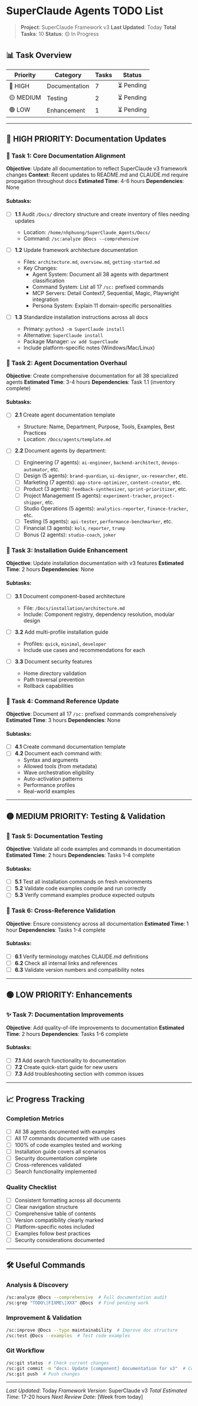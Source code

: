 # SuperClaude Agents TODO List

> **Project**: SuperClaude Framework v3
> **Last Updated**: Today
> **Total Tasks**: 10
> **Status**: 🟡 In Progress

## 📊 Task Overview
| Priority | Category | Tasks | Status |
|----------|----------|-------|--------|
| 🔴 HIGH | Documentation | 7 | ⏳ Pending |
| 🟡 MEDIUM | Testing | 2 | ⏳ Pending |
| 🟢 LOW | Enhancement | 1 | ⏳ Pending |

---

## 🔴 HIGH PRIORITY: Documentation Updates

### 📝 Task 1: Core Documentation Alignment
**Objective**: Update all documentation to reflect SuperClaude v3 framework changes
**Context**: Recent updates to README.md and CLAUDE.md require propagation throughout docs
**Estimated Time**: 4-6 hours
**Dependencies**: None

#### Subtasks:
- [ ] **1.1** Audit `/Docs/` directory structure and create inventory of files needing updates
  - Location: `/home/nhphuong/SuperClaude_Agents/Docs/`
  - Command: `/sc:analyze @Docs --comprehensive`

- [ ] **1.2** Update framework architecture documentation
  - Files: `architecture.md`, `overview.md`, `getting-started.md`
  - Key Changes:
    - Agent System: Document all 38 agents with department classification
    - Command System: List all 17 `/sc:` prefixed commands
    - MCP Servers: Detail Context7, Sequential, Magic, Playwright integration
    - Persona System: Explain 11 domain-specific personalities

- [ ] **1.3** Standardize installation instructions across all docs
  - Primary: `python3 -m SuperClaude install`
  - Alternative: `SuperClaude install`
  - Package Manager: `uv add SuperClaude`
  - Include platform-specific notes (Windows/Mac/Linux)

### 📝 Task 2: Agent Documentation Overhaul
**Objective**: Create comprehensive documentation for all 38 specialized agents
**Estimated Time**: 3-4 hours
**Dependencies**: Task 1.1 (inventory complete)

#### Subtasks:
- [ ] **2.1** Create agent documentation template
  - Structure: Name, Department, Purpose, Tools, Examples, Best Practices
  - Location: `/Docs/agents/template.md`

- [ ] **2.2** Document agents by department:
  - [ ] Engineering (7 agents): `ai-engineer`, `backend-architect`, `devops-automator`, etc.
  - [ ] Design (5 agents): `brand-guardian`, `ui-designer`, `ux-researcher`, etc.
  - [ ] Marketing (7 agents): `app-store-optimizer`, `content-creator`, etc.
  - [ ] Product (3 agents): `feedback-synthesizer`, `sprint-prioritizer`, etc.
  - [ ] Project Management (5 agents): `experiment-tracker`, `project-shipper`, etc.
  - [ ] Studio Operations (5 agents): `analytics-reporter`, `finance-tracker`, etc.
  - [ ] Testing (5 agents): `api-tester`, `performance-benchmarker`, etc.
  - [ ] Financial (3 agents): `kols`, `reporter`, `trump`
  - [ ] Bonus (2 agents): `studio-coach`, `joker`

### 📝 Task 3: Installation Guide Enhancement
**Objective**: Update installation documentation with v3 features
**Estimated Time**: 2 hours
**Dependencies**: None

#### Subtasks:
- [ ] **3.1** Document component-based architecture
  - File: `/Docs/installation/architecture.md`
  - Include: Component registry, dependency resolution, modular design

- [ ] **3.2** Add multi-profile installation guide
  - Profiles: `quick`, `minimal`, `developer`
  - Include use cases and recommendations for each

- [ ] **3.3** Document security features
  - Home directory validation
  - Path traversal prevention
  - Rollback capabilities

### 📝 Task 4: Command Reference Update
**Objective**: Document all 17 `/sc:` prefixed commands comprehensively
**Estimated Time**: 3 hours
**Dependencies**: None

#### Subtasks:
- [ ] **4.1** Create command documentation template
- [ ] **4.2** Document each command with:
  - Syntax and arguments
  - Allowed tools (from metadata)
  - Wave orchestration eligibility
  - Auto-activation patterns
  - Performance profiles
  - Real-world examples

---

## 🟡 MEDIUM PRIORITY: Testing & Validation

### 🧪 Task 5: Documentation Testing
**Objective**: Validate all code examples and commands in documentation
**Estimated Time**: 2 hours
**Dependencies**: Tasks 1-4 complete

#### Subtasks:
- [ ] **5.1** Test all installation commands on fresh environments
- [ ] **5.2** Validate code examples compile and run correctly
- [ ] **5.3** Verify command examples produce expected outputs

### 🧪 Task 6: Cross-Reference Validation
**Objective**: Ensure consistency across all documentation
**Estimated Time**: 1 hour
**Dependencies**: Tasks 1-4 complete

#### Subtasks:
- [ ] **6.1** Verify terminology matches CLAUDE.md definitions
- [ ] **6.2** Check all internal links and references
- [ ] **6.3** Validate version numbers and compatibility notes

---

## 🟢 LOW PRIORITY: Enhancements

### ✨ Task 7: Documentation Improvements
**Objective**: Add quality-of-life improvements to documentation
**Estimated Time**: 2 hours
**Dependencies**: Tasks 1-6 complete

#### Subtasks:
- [ ] **7.1** Add search functionality to documentation
- [ ] **7.2** Create quick-start guide for new users
- [ ] **7.3** Add troubleshooting section with common issues

---

## 📈 Progress Tracking

### Completion Metrics
- [ ] All 38 agents documented with examples
- [ ] All 17 commands documented with use cases
- [ ] 100% of code examples tested and working
- [ ] Installation guide covers all scenarios
- [ ] Security documentation complete
- [ ] Cross-references validated
- [ ] Search functionality implemented

### Quality Checklist
- [ ] Consistent formatting across all documents
- [ ] Clear navigation structure
- [ ] Comprehensive table of contents
- [ ] Version compatibility clearly marked
- [ ] Platform-specific notes included
- [ ] Examples follow best practices
- [ ] Security considerations documented

---

## 🛠️ Useful Commands

### Analysis & Discovery
```bash
/sc:analyze @Docs --comprehensive  # Full documentation audit
/sc:grep "TODO\|FIXME\|XXX" @Docs  # Find pending work
```

### Improvement & Validation
```bash
/sc:improve @Docs --type maintainability  # Improve doc structure
/sc:test @Docs --examples  # Test code examples
```

### Git Workflow
```bash
/sc:git status  # Check current changes
/sc:git commit -m "docs: Update [component] documentation for v3"  # Commit
/sc:git push  # Push changes
```

---

*Last Updated*: Today
*Framework Version*: SuperClaude v3
*Total Estimated Time*: 17-20 hours
*Next Review Date*: [Week from today]

